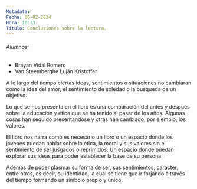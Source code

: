 ```yaml
---
Metadata:
Fecha: 06-02-2024
Hora: 10:33
Título: Conclusiones sobre la lectura.
---
```

###### Alumnos:
- Brayan Vidal Romero
- Van Steemberghe Luján Kristoffer

A lo largo del tiempo ciertas ideas, sentimientos o situaciones no cambiaran como la idea del amor, el sentimiento de soledad o la busqueda de un objetivo.

Lo que se nos presenta en el libro es una comparación del antes y después sobre la educación y ética que se ha tenido al pasar de los años. Algunas cosas han seguido presentandose y otras han cambiado, por ejemplo, los valores.

El libro nos narra como es necesario un libro o un espacio donde los jóvenes puedan hablar sobre la ética, la moral y sus valores sin el sentimiento de ser jusgados o reprimidos. Un espacio donde puedan explorar sus ideas para poder establecer la base de su persona.

Además de poder plasmar su forma de ser, sus sentimientos, carácter, entre otros, es decir, su identidad, la cual se tiene que ir forjando a través del tiempo formando un símbolo propio y único.